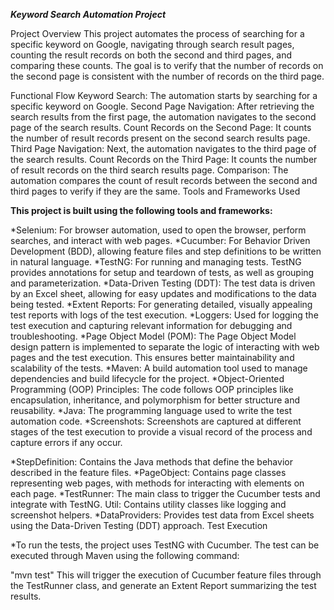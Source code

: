 ***Keyword Search Automation Project***

Project Overview
This project automates the process of searching for a specific keyword on Google, navigating through search result pages, counting the result records on both the second and third pages, and comparing these counts. The goal is to verify that the number of records on the second page is consistent with the number of records on the third page.

Functional Flow
Keyword Search: The automation starts by searching for a specific keyword on Google.
Second Page Navigation: After retrieving the search results from the first page, the automation navigates to the second page of the search results.
Count Records on the Second Page: It counts the number of result records present on the second search results page.
Third Page Navigation: Next, the automation navigates to the third page of the search results.
Count Records on the Third Page: It counts the number of result records on the third search results page.
Comparison: The automation compares the count of result records between the second and third pages to verify if they are the same.
Tools and Frameworks Used


**This project is built using the following tools and frameworks:**

*Selenium: For browser automation, used to open the browser, perform searches, and interact with web pages.
*Cucumber: For Behavior Driven Development (BDD), allowing feature files and step definitions to be written in natural language.
*TestNG: For running and managing tests. TestNG provides annotations for setup and teardown of tests, as well as grouping and parameterization.
*Data-Driven Testing (DDT): The test data is driven by an Excel sheet, allowing for easy updates and modifications to the data being tested.
*Extent Reports: For generating detailed, visually appealing test reports with logs of the test execution.
*Loggers: Used for logging the test execution and capturing relevant information for debugging and troubleshooting.
*Page Object Model (POM): The Page Object Model design pattern is implemented to separate the logic of interacting with web pages and the test execution. This ensures better maintainability and scalability of the tests.
*Maven: A build automation tool used to manage dependencies and build lifecycle for the project.
*Object-Oriented Programming (OOP) Principles: The code follows OOP principles like encapsulation, inheritance, and polymorphism for better structure and reusability.
*Java: The programming language used to write the test automation code.
*Screenshots: Screenshots are captured at different stages of the test execution to provide a visual record of the process and capture errors if any occur.

*StepDefinition: Contains the Java methods that define the behavior described in the feature files.
*PageObject: Contains page classes representing web pages, with methods for interacting with elements on each page.
*TestRunner: The main class to trigger the Cucumber tests and integrate with TestNG.
Util: Contains utility classes like logging and screenshot helpers.
*DataProviders: Provides test data from Excel sheets using the Data-Driven Testing (DDT) approach.
Test Execution


*To run the tests, the project uses TestNG with Cucumber. The test can be executed through Maven using the following command:

"mvn test"
This will trigger the execution of Cucumber feature files through the TestRunner class, and generate an Extent Report summarizing the test results.
